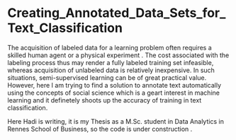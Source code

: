 # Creating_Annotated_Data_Sets_for_Text_Classification
The acquisition of labeled data for a learning problem often requires a skilled human agent or a physical experiment .
The cost associated with the labeling process thus may render a fully labeled training set infeasible, whereas acquisition
of unlabeled data is relatively inexpensive. In such situations, semi-supervised learning can be of great practical value. However, here I
am trying to find a solution to annotate text automatically using the concepts of social science which is a geart interest in machine
learning and it definetely shoots up the accuracy of training in text classification. 


Here Hadi is writing, it is my Thesis as a M.Sc. student in Data Analytics in Rennes School of Business, so the code is under construction .
